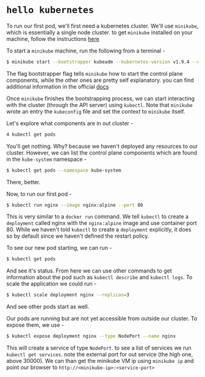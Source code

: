 # `hello kubernetes`

To run our first pod, we'll first need a kubernetes cluster. We'll use `minikube`, which is essentially a single node cluster. to get `minikube` installed on your machine, follow the instructions [here](https://kubernetes.io/docs/tasks/tools/install-minikube/)

To start a `minikube` machine, run the following from a terminal - 

```bash
$ minikube start --bootstrapper kubeadm --kubernetes-version v1.9.4 --memory 4096
```

The flag bootstrapper flag tells `minikube` how to start the control plane components, while the other ones are pretty self explanatory. you can find additional information in the official [docs](https://kubernetes.io/docs/getting-started-guides/minikube/)

Once `minikube` finishes the bootstrapping process, we can start interacting with the cluster (through the API server) using `kubectl`. Note that `minikube` wrote an entry the `kubeconfig` file and set the context to `minikube` itself.

Let's explore what components are in out cluster - 

```bash
4 kubectl get pods
```

You'll get nothing. Why? because we haven't deployed any resources to our cluster. However, we can list the control plane components which are found in the `kube-system` namespace - 

```bash
$ kubectl get pods --namespace kube-system
```

There, better.

Now, to run our first pod - 

```bash
$ kubectl run nginx --image nginx:alpine --port 80
```

This is very similar to a `docker run` command. We tell `kubectl` to create a `deployment` called nginx with the `nginx:alpine` image and use container port 80. While we haven't told `kubectl` to create a `deployment` explicitly, it does so by default since we haven't defined the restart policy.

To see our new pod starting, we can run -

```bash
$ kubectl get pods
```

And see it's status. From here we can use other commands to get information about the pod such as `kubectl describe` and `kubectl logs`. To scale the application we could run -

```bash
$ kubectl scale deployment nginx --replicas=3
```

And see other pods start as well.

Our pods are running but are not yet accessible from outside our cluster. To expose them, we use -

```bash 
$ kubectl expose deployment nginx --type NodePort --name nginx
```

This will create a service of type `NodePort`. to see a list of services we run `kubectl get services`. note the external port for out service (the high one, above 30000). We can than get the minikube VM ip using `minikube ip` and point our browser to `http://<minikube-ip>:<service-port>` 